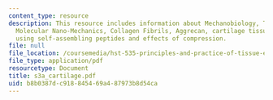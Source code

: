```yaml
---
content_type: resource
description: This resource includes information about Mechanobiology, Tissue Engineering,
  Molecular Nano-Mechanics, Collagen Fibrils, Aggrecan, cartilage tissue engineering
  using self-assembling peptides and effects of compression.
file: null
file_location: /coursemedia/hst-535-principles-and-practice-of-tissue-engineering-fall-2004/b8b0387dc918845469a487973b8d54ca_s3a_cartilage.pdf
file_type: application/pdf
resourcetype: Document
title: s3a_cartilage.pdf
uid: b8b0387d-c918-8454-69a4-87973b8d54ca
---
```

